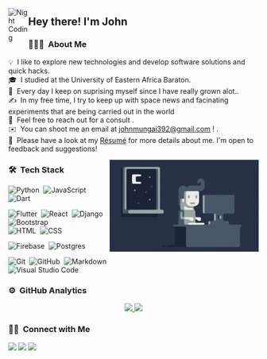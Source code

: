 <!-- ![John Mungai Kahura Banner](https://raw.githubusercontent.com/AVS1508/AVS1508/master/assets/Aditya%20Vikram%20Singh%20Banner.jpg) -->

<img alt="Night Coding" src="./assets/Hand%20Wave.gif" width='40' align="left"/><h2>Hey there! I'm John</h2>

<!-- ## 👋 &nbsp;Hey there! I'm John -->

### 👨🏻‍💻 &nbsp;About Me

💡 &nbsp;I like to explore new technologies and develop software solutions and quick hacks.\
🎓 &nbsp;I studied at the University of Eastern Africa Baraton.\
🌱 &nbsp;Every day I keep on suprising myself since I have really grown alot..\
✍️ &nbsp;In my free time, I try to keep up with space news and facinating experiments that are being carried out in the world\
💬 &nbsp;Feel free to reach out  for a consult .\
✉️ &nbsp;You can shoot me an email at johnmungai392@gmail.com ! .\
📄 &nbsp;Please have a look at my [Résumé](https://drive.google.com/file/d/1-3PTYHyCy58jDT80IWx1vWZLMKoMQ563/view?usp=sharing) for more details about me. I'm open to feedback and suggestions!

<img alt="Night Coding" src="https://raw.githubusercontent.com/AVS1508/AVS1508/master/assets/Night-Coding.gif" align="right"/>

### 🛠 &nbsp;Tech Stack

![Python](https://img.shields.io/badge/-Python-05122A?style=flat&logo=python)&nbsp;
![JavaScript](https://img.shields.io/badge/-JavaScript-05122A?style=flat&logo=javascript)&nbsp;
![Dart](https://img.shields.io/badge/-Dart-05122A?style=flat&logo=dart)&nbsp;

![Flutter](https://img.shields.io/badge/-Flutter-05122A?style=flat&logo=flutter)&nbsp;
![React](https://img.shields.io/badge/-React-05122A?style=flat&logo=react)&nbsp;
![Django](https://img.shields.io/badge/-Django-05122A?style=flat&logo=django&logoColor=092E20)&nbsp;
![Bootstrap](https://img.shields.io/badge/-Bootstrap-05122A?style=flat&logo=bootstrap&logoColor=563D7C)\
![HTML](https://img.shields.io/badge/-HTML-05122A?style=flat&logo=HTML5)&nbsp;
![CSS](https://img.shields.io/badge/-CSS-05122A?style=flat&logo=CSS3&logoColor=1572B6)&nbsp;

![Firebase](https://img.shields.io/badge/-Firebase-05122A?style=flat&logo=firebase&logoColor=1572B6)&nbsp;
![Postgres](https://img.shields.io/badge/-Postgres-05122A?style=flat&logo=postgres&logoColor=1572B6)&nbsp;

![Git](https://img.shields.io/badge/-Git-05122A?style=flat&logo=git)&nbsp;
![GitHub](https://img.shields.io/badge/-GitHub-05122A?style=flat&logo=github)&nbsp;
![Markdown](https://img.shields.io/badge/-Markdown-05122A?style=flat&logo=markdown)\
![Visual Studio Code](https://img.shields.io/badge/-Visual%20Studio%20Code-05122A?style=flat&logo=visual-studio-code&logoColor=007ACC)&nbsp;


### ⚙️ &nbsp;GitHub Analytics

<p align="center">
<a href="https://github.com/JohnM-Kahura">
  <img height="180em" src="https://github-readme-stats-eight-theta.vercel.app/api?username=JohnM-Kahura&show_icons=true&theme=algolia&include_all_commits=true&count_private=true"/>
  <img height="180em" src="https://github-readme-stats-eight-theta.vercel.app/api/top-langs/?username=JohnM-Kahura&layout=compact&langs_count=8&theme=algolia"/>
</a>
</p>

### 🤝🏻 &nbsp;Connect with Me

<p align="center">

<a href="https://www.linkedin.com/in/john-kahura-50452b1a4/"><img src="https://img.shields.io/badge/-John%20Kahura%20Mungai-0077B5?style=flat&logo=Linkedin&logoColor=white"/></a>
<a href="johnmungai392@gmail.com"><img src="https://img.shields.io/badge/-johnmungai392@gmail.com-D14836?style=flat&logo=Gmail&logoColor=white"/></a>
<a href="https://twitter.com/JMKahura"><img src="https://img.shields.io/badge/-@JMKahura-BD081C?style=flat&logo=twitter&logoColor=white"/></a>
</p>





